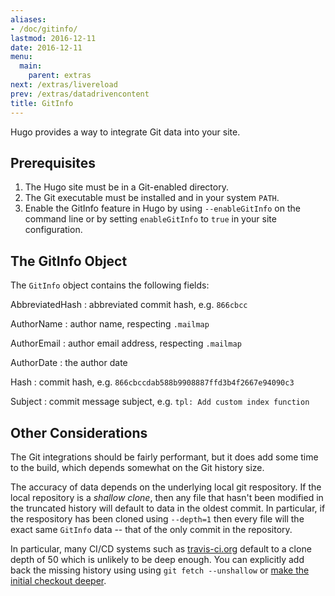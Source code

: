 ```yaml
---
aliases:
- /doc/gitinfo/
lastmod: 2016-12-11
date: 2016-12-11
menu:
  main:
    parent: extras
next: /extras/livereload
prev: /extras/datadrivencontent
title: GitInfo
---
```


Hugo provides a way to integrate Git data into your site.


## Prerequisites

1. The Hugo site must be in a Git-enabled directory.
1. The Git executable must be installed and in your system `PATH`.
1. Enable the GitInfo feature in Hugo by using `--enableGitInfo` on the command
   line or by setting `enableGitInfo` to `true` in your site configuration.

## The GitInfo Object

The `GitInfo` object contains the following fields:

AbbreviatedHash
: abbreviated commit hash, e.g. `866cbcc`

AuthorName
: author name, respecting `.mailmap`

AuthorEmail
: author email address, respecting `.mailmap`

AuthorDate
: the author date

Hash
: commit hash, e.g. `866cbccdab588b9908887ffd3b4f2667e94090c3`

Subject
: commit message subject, e.g. `tpl: Add custom index function`


## Other Considerations

The Git integrations should be fairly performant, but it does add some time to the build, which depends somewhat on the Git history size.

The accuracy of data depends on the underlying local git respository.  If the local repository is a *shallow clone*, then any file that hasn't been modified in the truncated history will default to data in the oldest commit.  In particular, if the respository has been cloned using `--depth=1` then every file will the exact same `GitInfo` data -- that of the only commit in the repository.

In particular, many CI/CD systems such as [travis-ci.org](https://travis-ci.org) default to a clone depth of 50 which is unlikely to be deep enough.  You can explicitly add back the missing history using using `git fetch --unshallow` or [make the initial checkout deeper](https://docs.travis-ci.com/user/customizing-the-build#Git-Clone-Depth).

